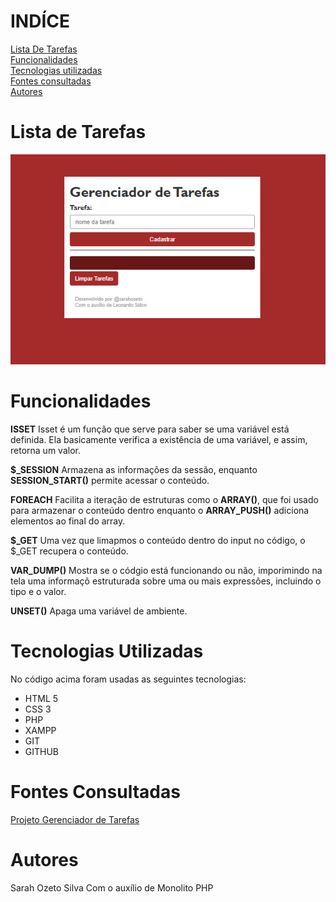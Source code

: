 # INDÍCE
[Lista De Tarefas](lista-de-tarefas)<br>
[Funcionalidades](#funcionalidades)  
[Tecnologias utilizadas](#tecnologias-utilizadas)  
[Fontes consultadas](#fontes-consultadas)  
[Autores](#autores) 


# Lista de Tarefas
![Imagem da página inicial](imagem/telainicial.png)

# Funcionalidades

**ISSET**
Isset é um função que serve para saber se uma variável está definida. Ela basicamente verifica a existência de uma variável, e assim, retorna um valor.

**$_SESSION**
Armazena as informações da sessão, enquanto **SESSION_START()** permite acessar o conteúdo.

**FOREACH**
Facilita a iteração de estruturas como o **ARRAY()**, que foi usado para armazenar o conteúdo dentro enquanto o **ARRAY_PUSH()** adiciona elementos ao final do array.

**$_GET**
Uma vez que limapmos o conteúdo dentro do input no código, o $_GET  recupera o conteúdo.

**VAR_DUMP()**
Mostra se o códgio está funcionando ou não, imporimindo na tela uma informaçõ estruturada sobre uma ou mais expressões, incluindo o tipo e o valor.

**UNSET()**
Apaga uma variável de ambiente.

# Tecnologias Utilizadas
No código acima foram usadas as seguintes tecnologias:
* HTML 5 
* CSS 3
* PHP
* XAMPP
* GIT 
* GITHUB

# Fontes Consultadas
[Projeto Gerenciador de Tarefas](https://pucpredu-my.sharepoint.com/personal/leonardo_sidon_grupomarista_org_br/_layouts/15/stream.aspx?id=%2Fpersonal%2Fleonardo%5Fsidon%5Fgrupomarista%5Forg%5Fbr%2FDocuments%2FVideos%2FProjeto%20%2D%20Gerenciador%20de%20Tarefas%2Emp4&ga=1&referrer=StreamWebApp%2EWeb&referrerScenario=AddressBarCopied%2Eview)

# Autores
Sarah Ozeto Silva
Com o auxílio de Monolito PHP